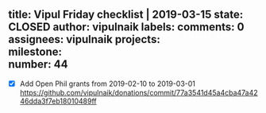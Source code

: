 title:	Vipul Friday checklist | 2019-03-15
state:	CLOSED
author:	vipulnaik
labels:	
comments:	0
assignees:	vipulnaik
projects:	
milestone:	
number:	44
--
- [x] Add Open Phil grants from 2019-02-10 to 2019-03-01 https://github.com/vipulnaik/donations/commit/77a3541d45a4cba47a4246dda3f7eb18010489ff
